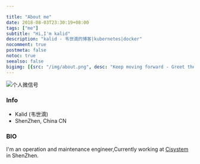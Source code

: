 ```yaml
---

title: "About me"
date: 2018-08-03T23:30:19+08:00
tags: ["me"]
subtitle: "Hi,I'm kalid"
description: "kalid - 韦世滴的博客|kubernetes|docker"
nocomment: true
postmeta: false
notoc: true
seealso: false
bigimg: [{src: "/img/about.png", desc: "Keep moving forward - Greet the dawn"}]
---
```


![个人微信号](/img/weixin.jpg)

### Info

- Kalid (韦世滴)
- ShenZhen, China CN


### BIO

I'm an operation and maintenance engineer,Currently working at [Cisystem](https://www.cisystemsolutions.com "Cisystem Solutions Ltd") in ShenZhen.
